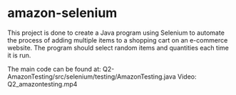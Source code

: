 # amazon-selenium
This project is done to create a Java program using Selenium to automate the process of adding multiple items to a shopping cart on an e-commerce website. 
The program should select random items and quantities each time it is run.

The main code can be found at: Q2-AmazonTesting/src/selenium/testing/AmazonTesting.java
Video: Q2_amazontesting.mp4
